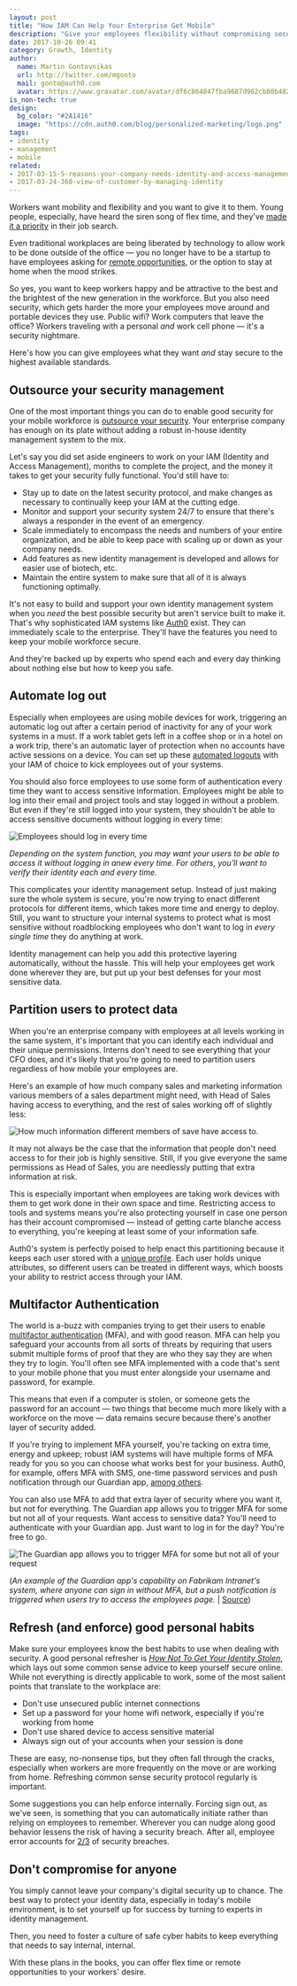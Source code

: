 ```yaml
---
layout: post
title: "How IAM Can Help Your Enterprise Get Mobile"
description: "Give your employees flexibility without compromising security"
date: 2017-10-26 09:41
category: Growth, Identity
author:
  name: Martin Gontovnikas
  url: http://twitter.com/mgonto
  mail: gonto@auth0.com
  avatar: https://www.gravatar.com/avatar/df6c864847fba9687d962cb80b482764??s=60
is_non-tech: true
design:
  bg_color: "#2A1416"
  image: "https://cdn.auth0.com/blog/personalized-marketing/logo.png"
tags:
- identity
- management
- mobile
related:
- 2017-03-15-5-reasons-your-company-needs-identity-and-access-management
- 2017-03-24-360-view-of-customer-by-managing-identity
---
```


Workers want mobility and flexibility and you want to give it to them. Young people, especially, have heard the siren song of flex time, and they've [made it a priority](https://www.forbes.com/sites/katetaylor/2013/08/23/why-millennials-are-ending-the-9-to-5/#1c17d54f715d) in their job search.

Even traditional workplaces are being liberated by technology to allow work to be done outside of the office — you no longer have to be a startup to have employees asking for [remote opportunities](http://money.cnn.com/2017/06/21/pf/jobs/working-from-home/index.html), or the option to stay at home when the mood strikes.

So yes, you want to keep workers happy and be attractive to the best and the brightest of the new generation in the workforce. But you also need security, which gets harder the more your employees move around and portable devices they use. Public wifi? Work computers that leave the office? Workers traveling with a personal *and* work cell phone — it's a security nightmare.

Here's how you can give employees what they want *and* stay secure to the highest available standards.

## Outsource your security management

One of the most important things you can do to enable good security for your mobile workforce is [outsource your security](https://auth0.com/blog/5-reasons-your-company-needs-identity-and-access-management/). Your enterprise company has enough on its plate without adding a robust in-house identity management system to the mix.

Let's say you did set aside engineers to work on your IAM (Identity and Access Management), months to complete the project, and the money it takes to get your security fully functional. You'd still have to:

* Stay up to date on the latest security protocol, and make changes as necessary to continually keep your IAM at the cutting edge.
* Monitor and support your security system 24/7 to ensure that there's always a responder in the event of an emergency.
* Scale immediately to encompass the needs and numbers of your entire organization, and be able to keep pace with scaling up or down as your company needs.
* Add features as new identity management is developed and allows for easier use of biotech, etc.
* Maintain the entire system to make sure that all of it is always functioning optimally.

It's not easy to build and support your own identity management system when you *need* the best possible security but aren't service built to make it. That's why sophisticated IAM systems like [Auth0](https://auth0.com) exist. They can immediately scale to the enterprise. They'll have the features you need to keep your mobile workforce secure.

And they're backed up by experts who spend each and every day thinking about nothing else but how to keep you safe.

## Automate log out

Especially when employees are using mobile devices for work, triggering an automatic log out after a certain period of inactivity for any of your work systems in a must. If a work tablet gets left in a coffee shop or in a hotel on a work trip, there's an automatic layer of protection when no accounts have active sessions on a device. You can set up these [automated logouts](https://auth0.com/docs/logout) with your IAM of choice to kick employees out of your systems.

You should also force employees to use some form of authentication every time they want to access sensitive information. Employees might be able to log into their email and project tools and stay logged in without a problem. But even if they're still logged into your system, they shouldn't be able to access sensitive documents without logging in every time:

![Employees should log in every time](https://cdn.auth0.com/blog/iam-mobile.png)

*Depending on the system function, you may want your users to be able to access it without logging in anew every time. For others, you'll want to verify their identity each and every time.*

This complicates your identity management setup. Instead of just making sure the whole system is secure, you're now trying to enact different protocols for different items, which takes more time and energy to deploy. Still, you want to structure your internal systems to protect what is most sensitive without roadblocking employees who don't want to log in *every single time* they do anything at work.

Identity management can help you add this protective layering automatically, without the hassle. This will help your employees get work done wherever they are, but put up your best defenses for your most sensitive data.

## Partition users to protect data

When you're an enterprise company with employees at all levels working in the same system, it's important that you can identify each individual and their unique permissions. Interns don't need to see everything that your CFO does, and it's likely that you're going to need to partition users regardless of how mobile your employees are.

Here's an example of how much company sales and marketing information various members of a sales department might need, with Head of Sales having access to everything, and the rest of sales working off of slightly less:

![How much information different members of save have access to.](https://cdn.auth0.com/blog/iam-mobile/information-access-per-role.png)

It may not always be the case that the information that people don't need access to for their job is highly sensitive. Still, if you give everyone the same permissions as Head of Sales, you are needlessly putting that extra information at risk.

This is especially important when employees are taking work devices with them to get work done in their own space and time. Restricting access to tools and systems means you're also protecting yourself in case one person has their account compromised — instead of getting carte blanche access to everything, you're keeping at least some of your information safe.

Auth0's system is perfectly poised to help enact this partitioning because it keeps each user stored with a [unique profile](https://auth0.com/docs/user-profile). Each user holds unique attributes, so different users can be treated in different ways, which boosts your ability to restrict access through your IAM.

## Multifactor Authentication

The world is a-buzz with companies trying to get their users to enable [multifactor authentication](https://auth0.com/docs/multifactor-authentication) (MFA), and with good reason. MFA can help you safeguard your accounts from all sorts of threats by requiring that users submit multiple forms of proof that they are who they say they are when they try to login. You'll often see MFA implemented with a code that's sent to your mobile phone that you must enter alongside your username and password, for example.

This means that even if a computer is stolen, or someone gets the password for an account — two things that become much more likely with a workforce on the move — data remains secure because there's another layer of security added.

If you're trying to implement MFA yourself, you're tacking on extra time, energy and upkeep; robust IAM systems will have multiple forms of MFA ready for you so you can choose what works best for your business. Auth0, for example, offers MFA with SMS, one-time password services and push notification through our Guardian app, [among others](https://auth0.com/docs/multifactor-authentication).  

You can also use MFA to add that extra layer of security where you want it, but not for everything. The Guardian app allows you to trigger MFA for some but not all of your requests. Want access to sensitive data? You'll need to authenticate with your Guardian app. Just want to log in for the day? You're free to go.

![The Guardian app allows you to trigger MFA for some but not all of your request](https://cdn.auth0.com/blog/iam-mobile/step-up-flow.png)

(*An example of the Guardian app's capability on Fabrikam Intranet's system, where anyone can sign in without MFA, but a push notification is triggered when users try to access the employees page.* | [Source](https://auth0.com/docs/multifactor-authentication/developer/step-up-with-acr))

## Refresh (and enforce) good personal habits

Make sure your employees know the best habits to use when dealing with security. A good personal refresher is *[How Not To Get Your Identity Stolen](https://auth0.com/blog/how-to-not-get-your-identity-stolen/)*, which lays out some common sense advice to keep yourself secure online. While not everything is directly applicable to work, some of the most salient points that translate to the workplace are:

* Don't use unsecured public internet connections
* Set up a password for your home wifi network, especially if you're working from home
* Don't use shared device to access sensitive material
* Always sign out of your accounts when your session is done

These are easy, no-nonsense tips, but they often fall through the cracks, especially when workers are more frequently on the move or are working from home. Refreshing common sense security protocol regularly is important.

Some suggestions you can help enforce internally. Forcing sign out, as we've seen, is something that you can automatically initiate rather than relying on employees to remember. Wherever you can nudge along good behavior lessens the risk of having a security breach. After all, employee error accounts for [2/3](https://www.foley.com/employee-error-accounts-for-most-security-breaches-06-07-2016/) of security breaches.

## Don't compromise for anyone

You simply cannot leave your company's digital security up to chance. The best way to protect your identity data, especially in today's mobile environment, is to set yourself up for success by turning to experts in identity management.

Then, you need to foster a culture of safe cyber habits to keep everything that needs to say internal, internal.

With these plans in the books, you can offer flex time or remote opportunities to your workers' desire.
